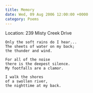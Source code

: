 ```yaml
---
title: Memory
date: Wed, 09 Aug 2006 12:00:00 +0000
category: Poems
---
```


Location: 239 Misty Creek Drive

    Only the soft rains do I hear...  
    The sheets of water on my back;  
    the thunder and wind.

    For all of the noise  
    there is the deepest silence.  
    My footfalls are a clamor.

    I walk the shores  
    of a swollen river,  
    the nighttime at my back.


